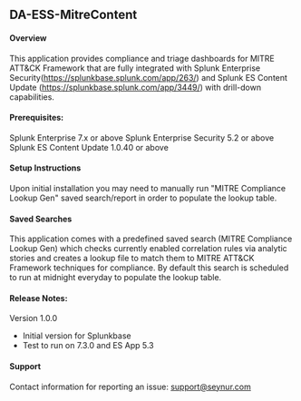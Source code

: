 ## DA-ESS-MitreContent

#### Overview
This application provides compliance and triage dashboards for MITRE ATT&CK Framework that are fully integrated with Splunk Enterprise Security(https://splunkbase.splunk.com/app/263/) and Splunk ES Content Update (https://splunkbase.splunk.com/app/3449/) with drill-down capabilities.

#### Prerequisites:
Splunk Enterprise 7.x or above
Splunk Enterprise Security 5.2 or above
Splunk ES Content Update 1.0.40 or above

#### Setup Instructions
Upon initial installation you may need to manually run "MITRE Compliance Lookup Gen" saved search/report in order to populate the lookup table.

#### Saved Searches
This application comes with a predefined saved search (MITRE Compliance Lookup Gen) which checks currently enabled correlation rules via analytic stories and creates a lookup file to match them to MITRE ATT&CK Framework techniques for compliance.  By default this search is scheduled to run at midnight everyday to populate the lookup table.

#### Release Notes:
Version 1.0.0
- Initial version for Splunkbase
- Test to run on 7.3.0 and ES App 5.3


#### Support
Contact information for reporting an issue: support@seynur.com
